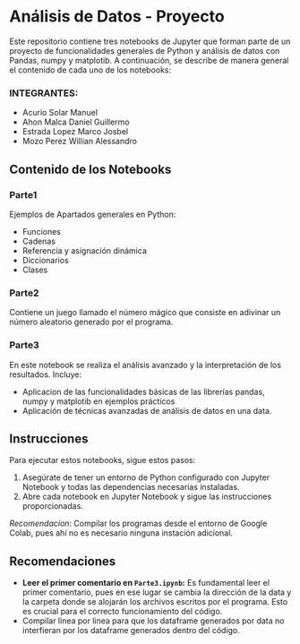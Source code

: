 # Análisis de Datos - Proyecto

Este repositorio contiene tres notebooks de Jupyter que forman parte de un proyecto de funcionalidades generales de Python y análisis de datos con Pandas, numpy y matplotib. A continuación, se describe de manera general el contenido de cada uno de los notebooks:

### INTEGRANTES:
- Acurio Solar Manuel
- Ahon Malca Daniel Guillermo
- Estrada Lopez Marco Josbel
- Mozo Perez Willian Alessandro
  
## Contenido de los Notebooks

### Parte1
Ejemplos de Apartados generales en Python:
- Funciones
- Cadenas
- Referencia y asignación dinámica
- Diccionarios
- Clases

### Parte2
Contiene un juego llamado el número mágico que consiste en adivinar un número aleatorio generado por el programa.

### Parte3
En este notebook se realiza el análisis avanzado y la interpretación de los resultados. Incluye:

- Aplicacion de las funcionalidades básicas de las librerías pandas, numpy y matplotib en ejemplos prácticos
- Aplicación de técnicas avanzadas de análisis de datos en una data.

## Instrucciones

Para ejecutar estos notebooks, sigue estos pasos:

1. Asegúrate de tener un entorno de Python configurado con Jupyter Notebook y todas las dependencias necesarias instaladas.
2. Abre cada notebook en Jupyter Notebook y sigue las instrucciones proporcionadas.

*Recomendacion*: Compilar los programas desde el entorno de Google Colab, pues ahí no es necesario ninguna instación adicional.

## Recomendaciones

- **Leer el primer comentario en `Parte3.ipynb`:** Es fundamental leer el primer comentario, pues en ese lugar se cambia la dirección de la data y la carpeta donde se alojarán los archivos escritos por el programa. Esto es crucial para el correcto funcionamiento del código.
- Compilar linea por linea para que los dataframe generados por data no interfieran por los dataframe generados dentro del código.
